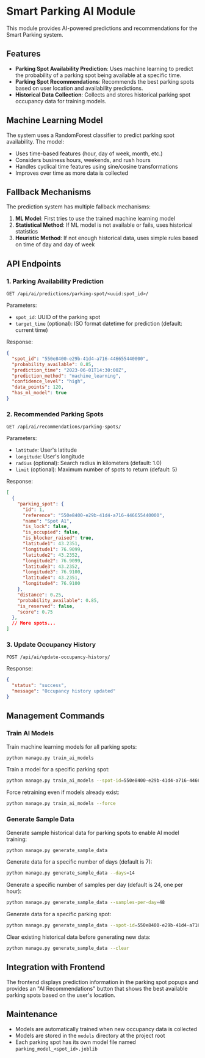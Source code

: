# Smart Parking AI Module

This module provides AI-powered predictions and recommendations for the Smart Parking system.

## Features

- **Parking Spot Availability Prediction**: Uses machine learning to predict the probability of a parking spot being available at a specific time.
- **Parking Spot Recommendations**: Recommends the best parking spots based on user location and availability predictions.
- **Historical Data Collection**: Collects and stores historical parking spot occupancy data for training models.

## Machine Learning Model

The system uses a RandomForest classifier to predict parking spot availability. The model:

- Uses time-based features (hour, day of week, month, etc.)
- Considers business hours, weekends, and rush hours
- Handles cyclical time features using sine/cosine transformations
- Improves over time as more data is collected

## Fallback Mechanisms

The prediction system has multiple fallback mechanisms:

1. **ML Model**: First tries to use the trained machine learning model
2. **Statistical Method**: If ML model is not available or fails, uses historical statistics
3. **Heuristic Method**: If not enough historical data, uses simple rules based on time of day and day of week

## API Endpoints

### 1. Parking Availability Prediction

```
GET /api/ai/predictions/parking-spot/<uuid:spot_id>/
```

Parameters:
- `spot_id`: UUID of the parking spot
- `target_time` (optional): ISO format datetime for prediction (default: current time)

Response:
```json
{
  "spot_id": "550e8400-e29b-41d4-a716-446655440000",
  "probability_available": 0.85,
  "prediction_time": "2023-06-01T14:30:00Z",
  "prediction_method": "machine_learning",
  "confidence_level": "high",
  "data_points": 120,
  "has_ml_model": true
}
```

### 2. Recommended Parking Spots

```
GET /api/ai/recommendations/parking-spots/
```

Parameters:
- `latitude`: User's latitude
- `longitude`: User's longitude
- `radius` (optional): Search radius in kilometers (default: 1.0)
- `limit` (optional): Maximum number of spots to return (default: 5)

Response:
```json
[
  {
    "parking_spot": {
      "id": 1,
      "reference": "550e8400-e29b-41d4-a716-446655440000",
      "name": "Spot A1",
      "is_lock": false,
      "is_occupied": false,
      "is_blocker_raised": true,
      "latitude1": 43.2351,
      "longitude1": 76.9099,
      "latitude2": 43.2352,
      "longitude2": 76.9099,
      "latitude3": 43.2352,
      "longitude3": 76.9100,
      "latitude4": 43.2351,
      "longitude4": 76.9100
    },
    "distance": 0.25,
    "probability_available": 0.85,
    "is_reserved": false,
    "score": 0.75
  },
  // More spots...
]
```

### 3. Update Occupancy History

```
POST /api/ai/update-occupancy-history/
```

Response:
```json
{
  "status": "success",
  "message": "Occupancy history updated"
}
```

## Management Commands

### Train AI Models

Train machine learning models for all parking spots:

```bash
python manage.py train_ai_models
```

Train a model for a specific parking spot:

```bash
python manage.py train_ai_models --spot-id=550e8400-e29b-41d4-a716-446655440000
```

Force retraining even if models already exist:

```bash
python manage.py train_ai_models --force
```

### Generate Sample Data

Generate sample historical data for parking spots to enable AI model training:

```bash
python manage.py generate_sample_data
```

Generate data for a specific number of days (default is 7):

```bash
python manage.py generate_sample_data --days=14
```

Generate a specific number of samples per day (default is 24, one per hour):

```bash
python manage.py generate_sample_data --samples-per-day=48
```

Generate data for a specific parking spot:

```bash
python manage.py generate_sample_data --spot-id=550e8400-e29b-41d4-a716-446655440000
```

Clear existing historical data before generating new data:

```bash
python manage.py generate_sample_data --clear
```

## Integration with Frontend

The frontend displays prediction information in the parking spot popups and provides an "AI Recommendations" button that shows the best available parking spots based on the user's location.

## Maintenance

- Models are automatically trained when new occupancy data is collected
- Models are stored in the `models` directory at the project root
- Each parking spot has its own model file named `parking_model_<spot_id>.joblib`
